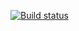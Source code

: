 [![Build status](https://ci.appveyor.com/api/projects/status/e377aernan5ekvh7?svg=true)](https://ci.appveyor.com/project/Kateshenyang/dom)